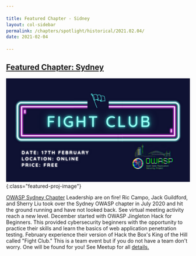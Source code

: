 ```yaml
---

title: Featured Chapter - Sidney
layout: col-sidebar
permalink: /chapters/spotlight/historical/2021.02.04/
date: 2021-02-04

---
```


## [Featured Chapter: Sydney](#)

![Fight Club Flyer](/assets/images/content/FightClub.jpeg){:class="featured-proj-image"}


[OWASP Sydney Chapter](https://owasp.org/www-chapter-sydney/) Leadership are on fire!  Ric Campo, Jack Guildford, and Sherry Liu took over the Sydney OWASP chapter in July 2020 and hit the ground running and have not looked back. See virtual meeting activity reach a new level. December started with OWASP Jingleton Hack for Beginners. This provided cybersecurity beginners with the opportunity to practice their skills and learn the basics of web application penetration testing. February experience their version of Hack the Box's King of the Hill called "Fight Club." This is a team event but if you do not have a team don't worry.  One will be found for you! See Meetup for all [details.](https://www.meetup.com/OWASP-Sydney-Chapter/)
